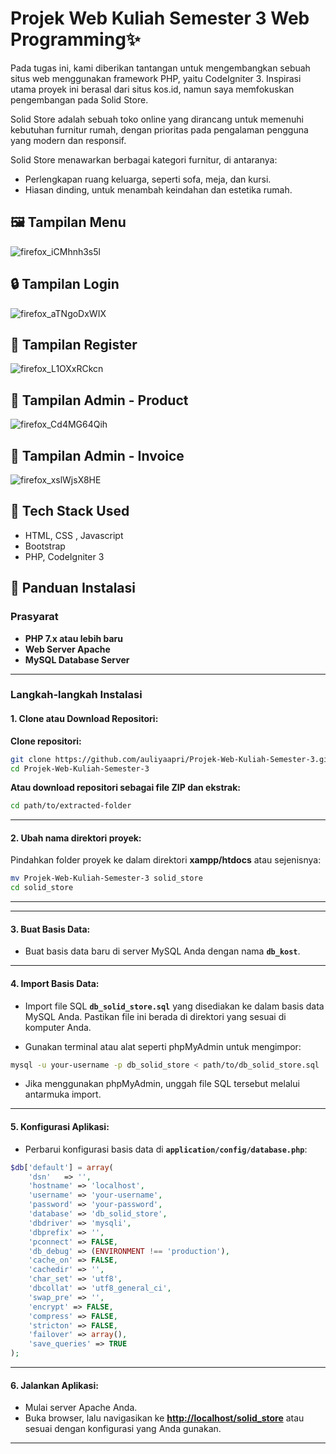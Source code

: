# Projek Web Kuliah Semester 3 Web Programming✨
Pada tugas ini, kami diberikan tantangan untuk mengembangkan sebuah situs web menggunakan framework PHP, yaitu CodeIgniter 3. Inspirasi utama proyek ini berasal dari situs kos.id, namun saya memfokuskan pengembangan pada Solid Store.

Solid Store adalah sebuah toko online yang dirancang untuk memenuhi kebutuhan furnitur rumah, dengan prioritas pada pengalaman pengguna yang modern dan responsif.

Solid Store menawarkan berbagai kategori furnitur, di antaranya:

- Perlengkapan ruang keluarga, seperti sofa, meja, dan kursi.
- Hiasan dinding, untuk menambah keindahan dan estetika rumah.


## 🖼️ Tampilan Menu
![firefox_iCMhnh3s5l](https://github.com/user-attachments/assets/ee774384-c8e3-4cad-815b-21ca34ddae14)

## 🔒 Tampilan Login
![firefox_aTNgoDxWIX](https://github.com/user-attachments/assets/1f658d1a-5afb-4442-be7c-287d5428ca9b)

## 📝 Tampilan Register
![firefox_L1OXxRCkcn](https://github.com/user-attachments/assets/64e4acc8-851e-410f-821c-c51fe845136b)

## 🛒 Tampilan Admin - Product
![firefox_Cd4MG64Qih](https://github.com/user-attachments/assets/edc5e192-20f2-4604-aeef-dade8c842583)

## 📜 Tampilan Admin - Invoice
![firefox_xslWjsX8HE](https://github.com/user-attachments/assets/9fbf6a35-5798-4e58-bed9-c246cbe5e44b)


## 🚀 Tech Stack Used
- HTML, CSS , Javascript
- Bootstrap
- PHP, CodeIgniter 3

## 🔧 Panduan Instalasi

### Prasyarat

- **PHP 7.x atau lebih baru**
- **Web Server Apache**
- **MySQL Database Server**

---

### Langkah-langkah Instalasi

#### 1. Clone atau Download Repositori:

**Clone repositori:**

```bash
git clone https://github.com/auliyaapri/Projek-Web-Kuliah-Semester-3.git
cd Projek-Web-Kuliah-Semester-3
```

**Atau download repositori sebagai file ZIP dan ekstrak:**

```bash
cd path/to/extracted-folder
```

---

#### 2. Ubah nama direktori proyek:

Pindahkan folder proyek ke dalam direktori **xampp/htdocs** atau sejenisnya:

```bash
mv Projek-Web-Kuliah-Semester-3 solid_store
cd solid_store
```

---


---

#### 3. Buat Basis Data:

- Buat basis data baru di server MySQL Anda dengan nama **`db_kost`**.

---

#### 4. Import Basis Data:

- Import file SQL **`db_solid_store.sql`** yang disediakan ke dalam basis data MySQL Anda. Pastikan file ini berada di direktori yang sesuai di komputer Anda.

- Gunakan terminal atau alat seperti phpMyAdmin untuk mengimpor:

```bash
mysql -u your-username -p db_solid_store < path/to/db_solid_store.sql
```

- Jika menggunakan phpMyAdmin, unggah file SQL tersebut melalui antarmuka import.

---

#### 5. Konfigurasi Aplikasi:

- Perbarui konfigurasi basis data di **`application/config/database.php`**:

```php
$db['default'] = array(
    'dsn'   => '',
    'hostname' => 'localhost',
    'username' => 'your-username',
    'password' => 'your-password',
    'database' => 'db_solid_store',
    'dbdriver' => 'mysqli',
    'dbprefix' => '',
    'pconnect' => FALSE,
    'db_debug' => (ENVIRONMENT !== 'production'),
    'cache_on' => FALSE,
    'cachedir' => '',
    'char_set' => 'utf8',
    'dbcollat' => 'utf8_general_ci',
    'swap_pre' => '',
    'encrypt' => FALSE,
    'compress' => FALSE,
    'stricton' => FALSE,
    'failover' => array(),
    'save_queries' => TRUE
);
```

---

#### 6. Jalankan Aplikasi:

- Mulai server Apache Anda.
- Buka browser, lalu navigasikan ke **[http://localhost/solid_store](http://localhost/solid_store)** atau sesuai dengan konfigurasi yang Anda gunakan.

---



